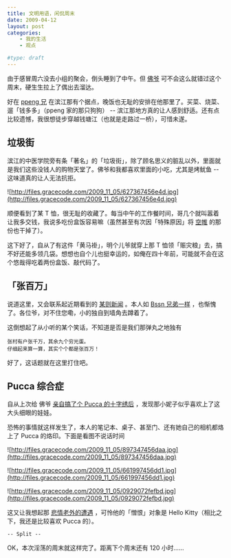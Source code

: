 ```yaml
---
title: 文明用语，闲侃周末
date: 2009-04-12
layout: post
categories:
    - 我的生活
    - 观点

#type: draft
---
```


由于感冒周六没去小组的聚会，倒头睡到了中午。但  [佛爷](http://www.yiyitoo.com)  可不会这么就错过这个周末，硬生生拉上了偶出去溜达。

好在  [ppeng 兄](http://www.ppeng.cn) 在滨江那有个据点，晚饭也无耻的安排在他那里了。买菜、烧菜、遛「钱多多」（ppeng 家的那只狗狗） -- 滨江那地方真的让人感到舒适。还有点比较遗憾，我很想徒步穿越钱塘江（也就是走路过一桥），可惜未遂。


## 垃圾街

滨江的中医学院旁有条「著名」的「垃圾街」，除了顾名思义的脏乱以外，里面就是我们这些没钱人的购物天堂了。佛爷和我都喜欢里面的小吃，尤其是烤鱿鱼 -- 这味道真的让人无法抗拒。

![http://files.gracecode.com/2009_11_05/627367456e4d.jpg](http://files.gracecode.com/2009_11_05/627367456e4d.jpg)

顺便看到了某 T 恤，很无耻的收藏了。每当中午的工作餐时间，哥几个就叫嚣着让我多交钱，我说多吃份盒饭容易嘛（虽然甚至有次因「特殊原因」将  [空帷](http://www.quchao.com)  的那份也干掉了）。

这下好了，自从了有这件「黄马褂」，明个儿爷就穿上那 T 恤领「赈灾粮」去，搞不好还能多领几袋。想想也自个儿也挺幸运的，如俺在四十年前，可能就不会在这个悠哉得吃着两份盒饭、敲代码了。


## 「张百万」

说道这里，又会联系起近期看到的 [某则新闻](http://www.stats.gov.cn/tjfx/jdfx/t20090409_402550718.htm) 。本人如 [Bssn 兄弟一样](http://www.bssn.org/sorry-mum.html) ，也惭愧了。各位爷，对不住您嘞，小的独自到墙角去蹲着了。

这倒想起了从小听的某个笑话，不知道是否是我们那弹丸之地独有

```
张村有户张千万，其余九个穷光蛋。
仔细起来算一算，其实个个都是张百万！
```

好了，这话题就在这里打住吧。


## Pucca 综合症

自从上次给 佛爷  [亲自搞了个 Pucca 的十字绣后](http://www.yiyitoo.com/archives/383) ，发现那小妮子似乎喜欢上了这大头细眼的娃娃。

恐怖的事情就这样发生了，本人的笔记本、桌子、甚至门、还有她自己的相机都烙上了 Pucca 的烙印。下面是看图不说话时间

![http://files.gracecode.com/2009_11_05/897347456daa.jpg](http://files.gracecode.com/2009_11_05/897347456daa.jpg)

![http://files.gracecode.com/2009_11_05/661997456dd1.jpg](http://files.gracecode.com/2009_11_05/661997456dd1.jpg)

![http://files.gracecode.com/2009_11_05/0929072fefbd.jpg](http://files.gracecode.com/2009_11_05/0929072fefbd.jpg)

这又让我想起那 [悲情老外的遭遇](http://jandan.net/2009/03/30/hello-kitty-hell.html) ，可怜他的「憎恨」对象是 Hello Kitty（相比之下，我还是比较喜欢 Pucca 的）。

`-- Split --`

OK，本次淫荡的周末就这样完了。距离下个周末还有 120 小时……
